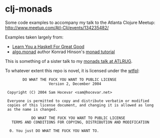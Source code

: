 # clj-monads

Some code examples to accompany my talk to the Atlanta Clojure Meetup: http://www.meetup.com/Atl-Clj/events/134235482/

Examples taken largely from:
* [Learn You a Haskell For Great Good](http://learnyouahaskell.com/)
* [algo.monad](https://github.com/clojure/algo.monads) author Konrad Hinson's [monad tutorial](http://onclojure.com/2009/03/05/a-monad-tutorial-for-clojure-programmers-part-1/)

This is something of a sister talk to my [monads talk at ATLRUG](https://github.com/jamesdabbs/rb-monads).

To whatever extent this repo is novel, it is licensed under the [wtfpl](http://www.wtfpl.net/about/):

```
        DO WHAT THE FUCK YOU WANT TO PUBLIC LICENSE 
                    Version 2, December 2004 

 Copyright (C) 2004 Sam Hocevar <sam@hocevar.net> 

 Everyone is permitted to copy and distribute verbatim or modified 
 copies of this license document, and changing it is allowed as long 
 as the name is changed. 

            DO WHAT THE FUCK YOU WANT TO PUBLIC LICENSE 
   TERMS AND CONDITIONS FOR COPYING, DISTRIBUTION AND MODIFICATION 

  0. You just DO WHAT THE FUCK YOU WANT TO.
```
